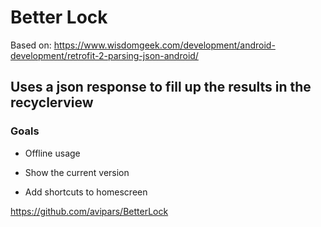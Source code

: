
# Better Lock

Based on: https://www.wisdomgeek.com/development/android-development/retrofit-2-parsing-json-android/

## Uses a json response to fill up the results in the recyclerview

### Goals
 
 * Offline usage
 
 * Show the current version
 
 * Add shortcuts to homescreen


https://github.com/avipars/BetterLock
